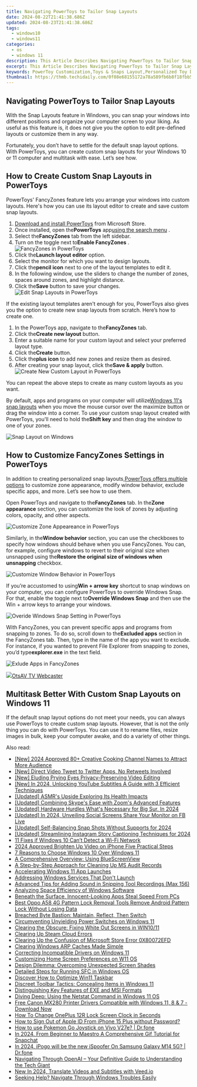 ```yaml
---
title: Navigating PowerToys to Tailor Snap Layouts
date: 2024-08-22T21:41:38.686Z
updated: 2024-08-23T21:41:38.686Z
tags:
  - windows10
  - windows11
categories:
  - os
  - windows 11
description: This Article Describes Navigating PowerToys to Tailor Snap Layouts
excerpt: This Article Describes Navigating PowerToys to Tailor Snap Layouts
keywords: PowerToy Customization,Toys & Snaps Layout,Personalized Toy Design,Tailored Play Tools,Customizable SnapLayouts,Creative Toy Arrangement,Toy Interface Configuration
thumbnail: https://thmb.techidaily.com/0f08e68155172a78a589fb6b8f18fbb5a0a1a4069ed8867faff7b1ab4f999000.jpg
---
```


## Navigating PowerToys to Tailor Snap Layouts

 With the Snap Layouts feature in Windows, you can snap your windows into different positions and organize your computer screen to your liking. As useful as this feature is, it does not give you the option to edit pre-defined layouts or customize them in any way.

 Fortunately, you don’t have to settle for the default snap layout options. With PowerToys, you can create custom snap layouts for your Windows 10 or 11 computer and multitask with ease. Let’s see how.

## How to Create Custom Snap Layouts in PowerToys

 PowerToys' FancyZones feature lets you arrange your windows into custom layouts. Here's how you can use its layout editor to create and save custom snap layouts.

1. [Download and install PowerToys](https://apps.microsoft.com/store/detail/microsoft-powertoys/XP89DCGQ3K6VLD) from Microsoft Store.
2. Once installed, open the**PowerToys** app[using the search menu](https://www.makeuseof.com/windows-search-use-guide/) .
3. Select the**FancyZones** tab from the left sidebar.
4. Turn on the toggle next to**Enable FancyZones** .  
![FancyZones in PowerToys](https://static1.makeuseofimages.com/wordpress/wp-content/uploads/2023/01/fancyzones-in-powertoys.jpg)
5. Click the**Launch layout editor** option.
6. Select the monitor for which you want to design layouts.
7. Click the**pencil icon** next to one of the layout templates to edit it.
8. In the following window, use the sliders to change the number of zones, spaces around zones, and highlight distance.
9. Click the**Save** button to save your changes.  
![Edit Snap Layouts in PowerToys](https://static1.makeuseofimages.com/wordpress/wp-content/uploads/2023/01/edit-snap-layouts-in-powertoys.jpg)

 If the existing layout templates aren't enough for you, PowerToys also gives you the option to create new snap layouts from scratch. Here’s how to create one.

1. In the PowerToys app, navigate to the**FancyZones** tab.
2. Click the**Create new layout** button.
3. Enter a suitable name for your custom layout and select your preferred layout type.
4. Click the**Create** button.
5. Click the**plus icon** to add new zones and resize them as desired.
6. After creating your snap layout, click the**Save & apply** button.  
![Create New Custom Layout in PowerToys](https://static1.makeuseofimages.com/wordpress/wp-content/uploads/2023/01/create-new-custom-layout-in-powertoys.jpg)

 You can repeat the above steps to create as many custom layouts as you want.

 By default, apps and programs on your computer will utilize[Windows 11's snap layouts](https://www.makeuseof.com/how-to-use-snap-layouts-in-windows-11/) when you move the mouse cursor over the maximize button or drag the window into a corner. To use your custom snap layout created with PowerToys, you'll need to hold the**Shift key** and then drag the window to one of your zones.

![Snap Layout on Windows](https://static1.makeuseofimages.com/wordpress/wp-content/uploads/2023/01/snap-layout-on-windows.jpg)

## How to Customize FancyZones Settings in PowerToys

 In addition to creating personalized snap layouts,[PowerToys offers multiple options](https://www.makeuseof.com/tag/windows-10-powertoys/) to customize zone appearance, modify window behavior, exclude specific apps, and more. Let’s see how to use them.

 Open PowerToys and navigate to the**FancyZones** tab. In the**Zone appearance** section, you can customize the look of zones by adjusting colors, opacity, and other aspects.

![Customize Zone Appeareance in PowerToys](https://static1.makeuseofimages.com/wordpress/wp-content/uploads/2023/01/customize-zone-appeareance-in-powertoys.jpg)

 Similarly, in the**Window behavior** section, you can use the checkboxes to specify how windows should behave when you use FancyZones. You can, for example, configure windows to revert to their original size when unsnapped using the**Restore the original size of windows when unsnapping** checkbox.

![Customize Window Behavior in PowerToys](https://static1.makeuseofimages.com/wordpress/wp-content/uploads/2023/01/customize-window-behavior-in-powertoys.jpg)

 If you’re accustomed to using**Win + arrow key** shortcut to snap windows on your computer, you can configure PowerToys to override Windows Snap. For that, enable the toggle next to**Override Windows Snap** and then use the Win + arrow keys to arrange your windows.

![Overide Windows Snap Setting in PowerToys](https://static1.makeuseofimages.com/wordpress/wp-content/uploads/2023/01/overide-windows-snap-setting-in-powertoys.jpg)

 With FancyZones, you can prevent specific apps and programs from snapping to zones. To do so, scroll down to the**Excluded apps** section in the FancyZones tab. Then, type in the name of the app you want to exclude. For instance, if you wanted to prevent File Explorer from snapping to zones, you’d type**explorer.exe** in the text field.

![Exlude Apps in FancyZones](https://static1.makeuseofimages.com/wordpress/wp-content/uploads/2023/01/exlude-apps-in-fancyzones.jpg)

<!-- affiliate ads begin -->
<a href="https://otszone.ots7.com/order/checkout.php?PRODS=4713324&QTY=1&AFFILIATE=108875&CART=1"><img src="https://green.ots7.com/screenshots/OtsAV/OtsAVTV1.90-300x188.jpg" border="0">OtsAV TV Webcaster</a>
<!-- affiliate ads end -->
## Multitask Better With Custom Snap Layouts on Windows 11

 If the default snap layout options do not meet your needs, you can always use PowerToys to create custom snap layouts. However, that is not the only thing you can do with PowerToys. You can use it to rename files, resize images in bulk, keep your computer awake, and do a variety of other things.


<ins class="adsbygoogle"
     style="display:block"
     data-ad-format="autorelaxed"
     data-ad-client="ca-pub-7571918770474297"
     data-ad-slot="1223367746"></ins>



<ins class="adsbygoogle"
     style="display:block"
     data-ad-client="ca-pub-7571918770474297"
     data-ad-slot="8358498916"
     data-ad-format="auto"
     data-full-width-responsive="true"></ins>

<span class="atpl-alsoreadstyle">Also read:</span>
<div><ul>
<li><a href="https://facebook-video-footage.techidaily.com/new-2024-approved-80plus-creative-cooking-channel-names-to-attract-more-audience/"><u>[New] 2024 Approved  80+ Creative Cooking Channel Names to Attract More Audience</u></a></li>
<li><a href="https://twitter-videos.techidaily.com/new-direct-video-tweet-to-twitter-apps-no-retweets-involved/"><u>[New] Direct Video Tweet to Twitter Apps, No Retweets Involved</u></a></li>
<li><a href="https://remote-screen-capture.techidaily.com/new-eluding-prying-eyes-privacy-preserving-video-editing/"><u>[New] Eluding Prying Eyes  Privacy-Preserving Video Editing</u></a></li>
<li><a href="https://fox-glue.techidaily.com/new-in-2024-unlocking-youtube-subtitles-a-guide-with-3-efficient-techniques/"><u>[New] In 2024, Unlocking YouTube Subtitles  A Guide with 3 Efficient Techniques</u></a></li>
<li><a href="https://extra-tips.techidaily.com/updated-asmrs-upside-exploring-its-health-impacts/"><u>[Updated] ASMR's Upside  Exploring Its Health Impacts</u></a></li>
<li><a href="https://extra-resources.techidaily.com/updated-combining-skypes-ease-with-zooms-advanced-features/"><u>[Updated] Combining Skype's Ease with Zoom's Advanced Features</u></a></li>
<li><a href="https://fox-blue.techidaily.com/updated-hardware-hurdles-whats-necessary-for-big-sur-in-2024/"><u>[Updated] Hardware Hurdles  What's Necessary for Big Sur, In 2024</u></a></li>
<li><a href="https://facebook-video-recording.techidaily.com/updated-in-2024-unveiling-social-screens-share-your-monitor-on-fb-live/"><u>[Updated] In 2024, Unveiling Social Screens  Share Your Monitor on FB Live</u></a></li>
<li><a href="https://youtube-blog.techidaily.com/ed-self-balancing-snap-shots-without-supports-for-2024/"><u>[Updated] Self-Balancing  Snap Shots Without Supports for 2024</u></a></li>
<li><a href="https://instagram-video-recordings.techidaily.com/updated-streamlining-instagram-story-captioning-techniques-for-2024/"><u>[Updated] Streamlining Instagram Story Captioning Techniques for 2024</u></a></li>
<li><a href="https://windows11.techidaily.com/11-fixes-if-windows-10-cant-detect-a-wi-fi-network/"><u>11 Fixes if Windows 10 Can’t Detect a Wi-Fi Network</u></a></li>
<li><a href="https://extra-lessons.techidaily.com/2024-approved-brighten-up-video-on-iphone-five-practical-steps/"><u>2024 Approved  Brighten Up Video on iPhone  Five Practical Steps</u></a></li>
<li><a href="https://windows11.techidaily.com/7-reasons-to-choose-windows-10-over-windows-11/"><u>7 Reasons to Choose Windows 10 Over Windows 11</u></a></li>
<li><a href="https://windows11.techidaily.com/a-comprehensive-overview-using-bluescreenview/"><u>A Comprehensive Overview: Using BlueScreenView</u></a></li>
<li><a href="https://windows11.techidaily.com/a-step-by-step-approach-for-cleaning-up-ms-audit-records/"><u>A Step-by-Step Approach for Cleaning Up MS Audit Records</u></a></li>
<li><a href="https://windows11.techidaily.com/accelerating-windows-11-app-launches/"><u>Accelerating Windows 11 App Launches</u></a></li>
<li><a href="https://windows11.techidaily.com/addressing-windows-services-that-dont-launch/"><u>Addressing Windows Services That Don't Launch</u></a></li>
<li><a href="https://windows11.techidaily.com/advanced-tips-for-adding-sound-in-snipping-tool-recordings-max-156/"><u>Advanced Tips for Adding Sound in Snipping Tool Recordings (Max 156)</u></a></li>
<li><a href="https://windows11.techidaily.com/analyzing-space-efficiency-of-windows-software/"><u>Analyzing Space Efficiency of Windows Software</u></a></li>
<li><a href="https://windows11.techidaily.com/beneath-the-surface-innocent-looking-apps-steal-speed-from-pcs/"><u>Beneath the Surface, Innocent-Looking Apps Steal Speed From PCs</u></a></li>
<li><a href="https://easy-unlock-android.techidaily.com/best-oppo-a58-4g-pattern-lock-removal-tools-remove-android-pattern-lock-without-losing-data-by-drfone-android/"><u>Best Oppo A58 4G Pattern Lock Removal Tools Remove Android Pattern Lock Without Losing Data</u></a></li>
<li><a href="https://windows11.techidaily.com/breached-byte-bastion-maintain-reflect-then-switch/"><u>Breached Byte Bastion: Maintain, Reflect, Then Switch</u></a></li>
<li><a href="https://windows11.techidaily.com/circumventing-unyielding-power-switches-on-windows-11/"><u>Circumventing Unyielding Power Switches on Windows 11</u></a></li>
<li><a href="https://windows11.techidaily.com/clearing-the-obscure-fixing-white-out-screens-in-win1011/"><u>Clearing the Obscure: Fixing White Out Screens in WIN10/11</u></a></li>
<li><a href="https://windows11.techidaily.com/clearing-up-steam-cloud-errors/"><u>Clearing Up Steam Cloud Errors</u></a></li>
<li><a href="https://windows11.techidaily.com/clearing-up-the-confusion-of-microsoft-store-error-0x80072efd/"><u>Clearing Up the Confusion of Microsoft Store Error 0X80072EFD</u></a></li>
<li><a href="https://windows11.techidaily.com/clearing-windows-arp-caches-made-simple/"><u>Clearing Windows ARP Caches Made Simple</u></a></li>
<li><a href="https://windows11.techidaily.com/correcting-incompatible-drivers-on-windows-11/"><u>Correcting Incompatible Drivers on Windows 11</u></a></li>
<li><a href="https://windows11.techidaily.com/customizing-home-screen-preferences-on-w11-os/"><u>Customizing Home Screen Preferences on W11 OS</u></a></li>
<li><a href="https://windows11.techidaily.com/design-dilemma-overcoming-unexpected-screen-shades/"><u>Design Dilemma: Overcoming Unexpected Screen Shades</u></a></li>
<li><a href="https://windows11.techidaily.com/detailed-steps-for-running-sfc-in-windows-os/"><u>Detailed Steps for Running SFC in Windows OS</u></a></li>
<li><a href="https://windows11.techidaily.com/discover-how-to-optimize-win11-taskbar/"><u>Discover How to Optimize Win11 Taskbar</u></a></li>
<li><a href="https://windows11.techidaily.com/discreet-toolbar-tactics-concealing-items-in-windows-11/"><u>Discreet Toolbar Tactics: Concealing Items in Windows 11</u></a></li>
<li><a href="https://windows11.techidaily.com/distinguishing-key-features-of-exe-and-msi-formats/"><u>Distinguishing Key Features of EXE and MSI Formats</u></a></li>
<li><a href="https://windows11.techidaily.com/diving-deep-using-the-netstat-command-in-windows-11-os/"><u>Diving Deep: Using the Netstat Command in Windows 11 OS</u></a></li>
<li><a href="https://driver-download.techidaily.com/free-canon-mx280-printer-drivers-compatible-with-windows-11-8-and-7-download-now/"><u>Free Canon MX280 Printer Drivers Compatible with Windows 11, 8 & 7 - Download Now</u></a></li>
<li><a href="https://easy-unlock-android.techidaily.com/how-to-change-oneplus-12r-lock-screen-clock-in-seconds-by-drfone-android/"><u>How To Change OnePlus 12R Lock Screen Clock in Seconds</u></a></li>
<li><a href="https://apple-account.techidaily.com/how-to-sign-out-of-apple-id-from-iphone-15-plus-without-password-by-drfone-ios/"><u>How to Sign Out of Apple ID From iPhone 15 Plus without Password?</u></a></li>
<li><a href="https://change-location.techidaily.com/how-to-use-pokemon-go-joystick-on-vivo-v27e-drfone-by-drfone-virtual-android/"><u>How to use Pokemon Go Joystick on Vivo V27e? | Dr.fone</u></a></li>
<li><a href="https://snapchat-videos.techidaily.com/in-2024-from-beginner-to-maestro-a-comprehensive-gif-tutorial-for-snapchat/"><u>In 2024, From Beginner to Maestro  A Comprehensive Gif Tutorial for Snapchat</u></a></li>
<li><a href="https://change-location.techidaily.com/in-2024-ipogo-will-be-the-new-ispoofer-on-samsung-galaxy-m14-5g-drfone-by-drfone-virtual-android/"><u>In 2024, iPogo will be the new iSpoofer On Samsung Galaxy M14 5G? | Dr.fone</u></a></li>
<li><a href="https://tech-revival.techidaily.com/navigating-through-openai-your-definitive-guide-to-understanding-the-tech-giant/"><u>Navigating Through OpenAI – Your Definitive Guide to Understanding the Tech Giant</u></a></li>
<li><a href="https://ai-voice-clone.techidaily.com/new-in-2024-translate-videos-and-subtitles-with-veedio/"><u>New In 2024, Translate Videos and Subtitles with Veed.io</u></a></li>
<li><a href="https://windows11.techidaily.com/1719270325227-seeking-help-navigate-through-windows-troubles-easily/"><u>Seeking Help? Navigate Through Windows Troubles Easily</u></a></li>
</ul></div>

